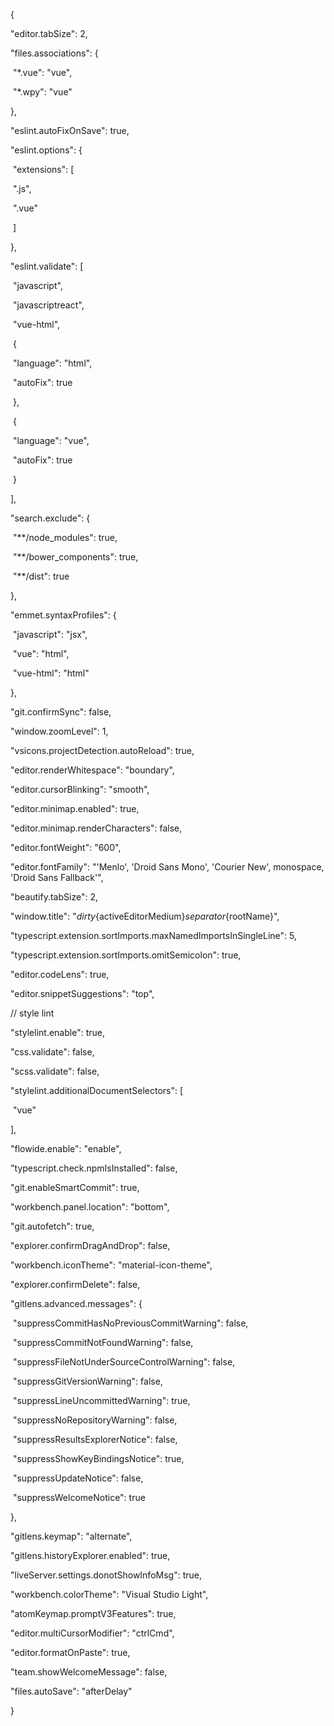 {

  "editor.tabSize": 2,

  "files.associations": {

​    "*.vue": "vue",

​    "*.wpy": "vue"

  },

  "eslint.autoFixOnSave": true,

  "eslint.options": {

​    "extensions": [

​      ".js",

​      ".vue"

​    ]

  },

  "eslint.validate": [

​    "javascript",

​    "javascriptreact",

​    "vue-html",

​    {

​      "language": "html",

​      "autoFix": true

​    },

​    {

​      "language": "vue",

​      "autoFix": true

​    }

  ],

  "search.exclude": {

​    "**/node_modules": true,

​    "**/bower_components": true,

​    "**/dist": true

  },

  "emmet.syntaxProfiles": {

​    "javascript": "jsx",

​    "vue": "html",

​    "vue-html": "html"

  },

  "git.confirmSync": false,

  "window.zoomLevel": 1,

  "vsicons.projectDetection.autoReload": true,

  "editor.renderWhitespace": "boundary",

  "editor.cursorBlinking": "smooth",

  "editor.minimap.enabled": true,

  "editor.minimap.renderCharacters": false,

  "editor.fontWeight": "600",

  "editor.fontFamily": "'Menlo', 'Droid Sans Mono', 'Courier New', monospace, 'Droid Sans Fallback'",

  "beautify.tabSize": 2,

  "window.title": "${dirty}${activeEditorMedium}${separator}${rootName}",

  "typescript.extension.sortImports.maxNamedImportsInSingleLine": 5,

  "typescript.extension.sortImports.omitSemicolon": true,

  "editor.codeLens": true,

  "editor.snippetSuggestions": "top",

  // style lint

  "stylelint.enable": true,

  "css.validate": false,

  "scss.validate": false,

  "stylelint.additionalDocumentSelectors": [

​    "vue"

  ],

  "flowide.enable": "enable",

  "typescript.check.npmIsInstalled": false,

  "git.enableSmartCommit": true,

  "workbench.panel.location": "bottom",

  "git.autofetch": true,

  "explorer.confirmDragAndDrop": false,

  "workbench.iconTheme": "material-icon-theme",

  "explorer.confirmDelete": false,

  "gitlens.advanced.messages": {

​    "suppressCommitHasNoPreviousCommitWarning": false,

​    "suppressCommitNotFoundWarning": false,

​    "suppressFileNotUnderSourceControlWarning": false,

​    "suppressGitVersionWarning": false,

​    "suppressLineUncommittedWarning": true,

​    "suppressNoRepositoryWarning": false,

​    "suppressResultsExplorerNotice": false,

​    "suppressShowKeyBindingsNotice": true,

​    "suppressUpdateNotice": false,

​    "suppressWelcomeNotice": true

  },

  "gitlens.keymap": "alternate",

  "gitlens.historyExplorer.enabled": true,

  "liveServer.settings.donotShowInfoMsg": true,

  "workbench.colorTheme": "Visual Studio Light",

  "atomKeymap.promptV3Features": true,

  "editor.multiCursorModifier": "ctrlCmd",

  "editor.formatOnPaste": true,

  "team.showWelcomeMessage": false,

  "files.autoSave": "afterDelay"

}

 